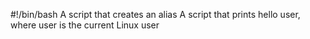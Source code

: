 #!/bin/bash
A script that creates an alias
A script that prints hello user, where user is the current Linux user
